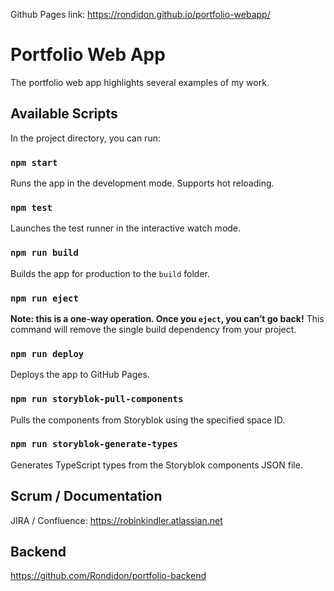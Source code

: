 Github Pages link: https://rondidon.github.io/portfolio-webapp/

# Portfolio Web App

The portfolio web app highlights several examples of my work.

## Available Scripts

In the project directory, you can run:

### `npm start`

Runs the app in the development mode. Supports hot reloading.

### `npm test`

Launches the test runner in the interactive watch mode.

### `npm run build`

Builds the app for production to the `build` folder.

### `npm run eject`

**Note: this is a one-way operation. Once you `eject`, you can’t go back!** This command will remove the single build dependency from your project.

### `npm run deploy`

Deploys the app to GitHub Pages.

### `npm run storyblok-pull-components`

Pulls the components from Storyblok using the specified space ID.

### `npm run storyblok-generate-types`

Generates TypeScript types from the Storyblok components JSON file.

## Scrum / Documentation

JIRA / Confluence: https://robinkindler.atlassian.net

## Backend

https://github.com/Rondidon/portfolio-backend
